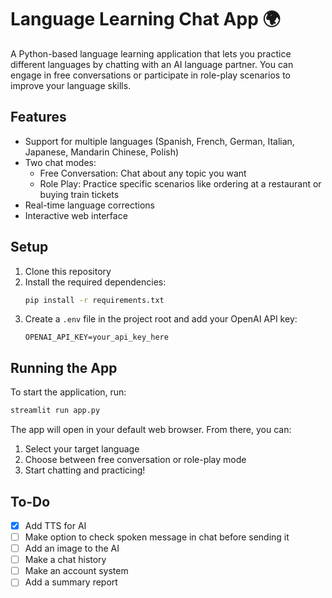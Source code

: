 # Language Learning Chat App 🌍

A Python-based language learning application that lets you practice different languages by chatting with an AI language partner. You can engage in free conversations or participate in role-play scenarios to improve your language skills.

## Features

- Support for multiple languages (Spanish, French, German, Italian, Japanese, Mandarin Chinese, Polish)
- Two chat modes:
  - Free Conversation: Chat about any topic you want
  - Role Play: Practice specific scenarios like ordering at a restaurant or buying train tickets
- Real-time language corrections
- Interactive web interface

## Setup

1. Clone this repository
2. Install the required dependencies:
   ```bash
   pip install -r requirements.txt
   ```
3. Create a `.env` file in the project root and add your OpenAI API key:
   ```
   OPENAI_API_KEY=your_api_key_here
   ```

## Running the App

To start the application, run:

```bash
streamlit run app.py
```

The app will open in your default web browser. From there, you can:

1. Select your target language
2. Choose between free conversation or role-play mode
3. Start chatting and practicing!

## To-Do
- [x] Add TTS for AI
- [ ] Make option to check spoken message in chat before sending it
- [ ] Add an image to the AI
- [ ] Make a chat history
- [ ] Make an account system
- [ ] Add a summary report
